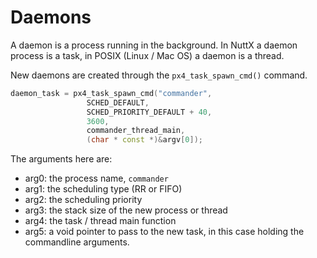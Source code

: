 # Daemons

A daemon is a process running in the background. In NuttX a daemon process is a task, in POSIX (Linux / Mac OS) a daemon is a thread.

New daemons are created through the `px4_task_spawn_cmd()` command.

```C++
daemon_task = px4_task_spawn_cmd("commander",
			     SCHED_DEFAULT,
			     SCHED_PRIORITY_DEFAULT + 40,
			     3600,
			     commander_thread_main,
			     (char * const *)&argv[0]);
```

The arguments here are:

  * arg0: the process name, `commander`
  * arg1: the scheduling type (RR or FIFO)
  * arg2: the scheduling priority
  * arg3: the stack size of the new process or thread
  * arg4: the task / thread main function
  * arg5: a void pointer to pass to the new task, in this case holding the commandline arguments.
